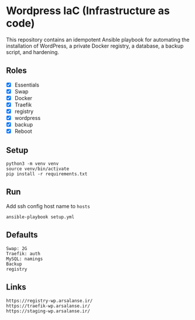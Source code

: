 # Wordpress IaC (Infrastructure as code)

This repository contains an idempotent Ansible playbook for automating the installation of WordPress, a private Docker registry, a database, a backup script, and hardening.

## Roles
- [x] Essentials
- [x] Swap
- [x] Docker
- [x] Traefik
- [x] registry
- [x] wordpress
- [x] backup
- [x] Reboot

## Setup
```
python3 -m venv venv
source venv/bin/activate
pip install -r requirements.txt
```

## Run
Add ssh config host name to `hosts`
```
ansible-playbook setup.yml
```

## Defaults
```
Swap: 2G
Traefik: auth
MySQL: namings
Backup
registry
```

## Links
```
https://registry-wp.arsalanse.ir/
https://traefik-wp.arsalanse.ir/
https://staging-wp.arsalanse.ir/
```
